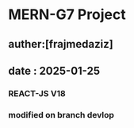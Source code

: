 # MERN-G7 Project

## auther:[frajmedaziz]

## date : 2025-01-25

### REACT-JS V18

### modified on branch devlop
